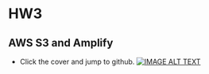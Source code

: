 # HW3
## AWS S3 and Amplify
* Click the cover and jump to github.
[![IMAGE ALT TEXT](https://img.youtube.com/vi/1JY4gahv2hY&ab/0.jpg)](https://www.youtube.com/watch?v=1JY4gahv2hY&ab)
